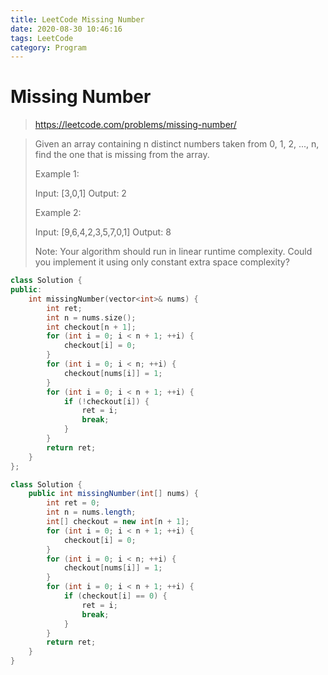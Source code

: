 ```yaml
---
title: LeetCode Missing Number
date: 2020-08-30 10:46:16
tags: LeetCode
category: Program
---
```

# Missing Number

> https://leetcode.com/problems/missing-number/

> Given an array containing n distinct numbers taken from 0, 1, 2, ..., n, find the one that is missing from the array.
> 
> Example 1:
> 
> Input: [3,0,1]
> Output: 2
> 
> Example 2:
> 
> Input: [9,6,4,2,3,5,7,0,1]
> Output: 8
> 
> Note:
> Your algorithm should run in linear runtime complexity. Could you implement it using only constant extra space complexity?

````c++
class Solution {
public:
    int missingNumber(vector<int>& nums) {
        int ret;
        int n = nums.size();
        int checkout[n + 1];
        for (int i = 0; i < n + 1; ++i) {
            checkout[i] = 0;
        }
        for (int i = 0; i < n; ++i) {
            checkout[nums[i]] = 1;
        }
        for (int i = 0; i < n + 1; ++i) {
            if (!checkout[i]) {
                ret = i;
                break;
            }
        }
        return ret;
    }
};
````

```java
class Solution {
    public int missingNumber(int[] nums) {
        int ret = 0;
        int n = nums.length;
        int[] checkout = new int[n + 1];
        for (int i = 0; i < n + 1; ++i) {
            checkout[i] = 0;
        }
        for (int i = 0; i < n; ++i) {
            checkout[nums[i]] = 1;
        }
        for (int i = 0; i < n + 1; ++i) {
            if (checkout[i] == 0) {
                ret = i;
                break;
            }
        }
        return ret;
    }
}
```
